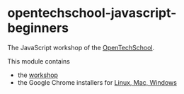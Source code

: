 # opentechschool-javascript-beginners
The JavaScript workshop of the [OpenTechSchool](https://github.com/OpenTechSchool/js-beginners-4h-workshop-1).

This module contains

- the [workshop](https://github.com/OpenTechSchool/js-beginners-4h-workshop-1)
- the Google Chrome installers for [Linux, Mac, Windows](https://www.google.com/chrome/browser/desktop/index.html)
